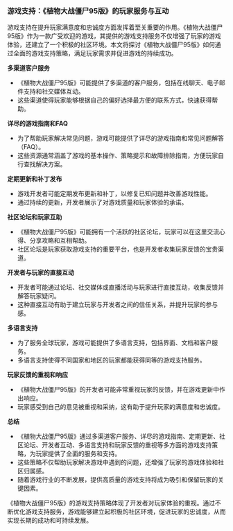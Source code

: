 ### 游戏支持：《植物大战僵尸95版》的玩家服务与互动

游戏支持在提升玩家满意度和忠诚度方面发挥着至关重要的作用。《植物大战僵尸95版》作为一款广受欢迎的游戏，其提供的游戏支持服务不仅增强了玩家的游戏体验，还建立了一个积极的社区环境。本文将探讨《植物大战僵尸95版》如何通过全面的游戏支持策略，满足玩家需求并促进游戏的持续成功。

**多渠道客户服务**
- 《植物大战僵尸95版》可能提供了多渠道的客户服务，包括在线聊天、电子邮件支持和社交媒体互动。
- 这些渠道使得玩家能够根据自己的偏好选择最方便的联系方式，快速获得帮助。

**详尽的游戏指南和FAQ**
- 为了帮助玩家解决常见问题，游戏可能提供了详尽的游戏指南和常见问题解答（FAQ）。
- 这些资源通常涵盖了游戏的基本操作、策略提示和故障排除指南，方便玩家自行查找解决方案。

**定期更新和补丁发布**
- 游戏开发者可能定期发布更新和补丁，以修复已知问题并改善游戏性能。
- 通过持续的更新，开发者展示了对游戏质量和玩家体验的承诺。

**社区论坛和玩家互助**
- 《植物大战僵尸95版》可能拥有一个活跃的社区论坛，玩家可以在这里交流心得、分享攻略和互相帮助。
- 社区论坛是玩家获取游戏支持的重要平台，也是开发者收集玩家反馈的宝贵渠道。

**开发者与玩家的直接互动**
- 开发者可能通过论坛、社交媒体或直播活动与玩家进行直接互动，收集反馈并解答玩家疑问。
- 这种直接互动有助于建立玩家与开发者之间的信任关系，并提升玩家的参与感。

**多语言支持**
- 为了服务全球玩家，游戏可能提供了多语言支持，包括界面、文档和客户服务。
- 多语言支持使得不同国家和地区的玩家都能获得同等的游戏支持服务。

**玩家反馈的重视和响应**
- 《植物大战僵尸95版》的开发者可能非常重视玩家的反馈，并在游戏更新中作出响应。
- 玩家感受到自己的意见被重视和采纳，这有助于提升玩家的满意度和忠诚度。

**总结**
- 《植物大战僵尸95版》通过多渠道客户服务、详尽的游戏指南、定期更新、社区论坛、开发者互动、多语言支持和玩家反馈的重视等多方面的游戏支持策略，为玩家提供了全面的服务和支持。
- 这些策略不仅帮助玩家解决游戏中遇到的问题，还增强了玩家的游戏体验和社区归属感。
- 随着游戏行业的不断发展，提供高质量的游戏支持将成为吸引和保留玩家的关键因素。

《植物大战僵尸95版》的游戏支持策略体现了开发者对玩家体验的重视。通过不断优化游戏支持服务，游戏能够建立起积极的社区环境，促进玩家的忠诚度，从而实现长期的成功和可持续发展。